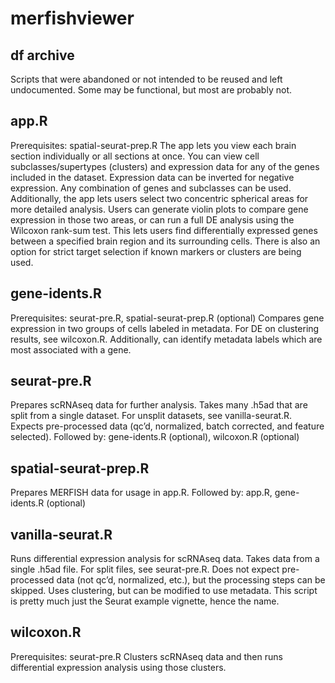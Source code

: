 # merfishviewer

## df archive
Scripts that were abandoned or not intended to be reused and left undocumented. Some may be functional, but most are probably not.
## app.R
Prerequisites: spatial-seurat-prep.R
The app lets you view each brain section individually or all sections at once. You can view cell subclasses/supertypes (clusters) and expression data for any of the genes included in the dataset. Expression data can be inverted for negative expression. Any combination of genes and subclasses can be used. 
Additionally, the app lets users select two concentric spherical areas for more detailed analysis. Users can generate violin plots to compare gene expression in those two areas, or can run a full DE analysis using the Wilcoxon rank-sum test. This lets users find differentially expressed genes between a specified brain region and its surrounding cells. There is also an option for strict target selection if known markers or clusters are being used.

## gene-idents.R
Prerequisites: seurat-pre.R, spatial-seurat-prep.R (optional)
Compares gene expression in two groups of cells labeled in metadata. For DE on clustering results, see wilcoxon.R.
Additionally, can identify metadata labels which are most associated with a gene.

## seurat-pre.R
Prepares scRNAseq data for further analysis. Takes many .h5ad that are split from a single dataset. For unsplit datasets, see vanilla-seurat.R. Expects pre-processed data (qc’d, normalized, batch corrected, and feature selected).
Followed by: gene-idents.R (optional), wilcoxon.R (optional)

## spatial-seurat-prep.R
Prepares MERFISH data for usage in app.R. 
Followed by: app.R, gene-idents.R (optional)

## vanilla-seurat.R
Runs differential expression analysis for scRNAseq data. Takes data from a single .h5ad file. For split files, see seurat-pre.R. Does not expect pre-processed data (not qc’d, normalized, etc.), but the processing steps can be skipped. Uses clustering, but can be modified to use metadata. 
This script is pretty much just the Seurat example vignette, hence the name.

## wilcoxon.R
Prerequisites: seurat-pre.R
Clusters scRNAseq data and then runs differential expression analysis using those clusters.

